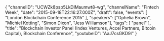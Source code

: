 {
    "channelID": "UCWZk8psp5LkDIMaumwt8-wg",
    "channelName": "Fintech Week",
    "date": "2015-09-18T22:16:27.000Z",
    "draft": false,
    "events": [
        "London Blockchain Conference 2015"
    ],
    "speakers": ["Ophelia Brown", "Michiel Kotting", "Simon Dixon", "Jess Williamson"],
    "tags": [
        "panel"
    ],
    "title": "Blockchain Investor Panel (Index Ventures, Accel Partners, Bitcoin Capital), Blockchain Conference",
    "youtubeID": "AaJ7csGKD9I"
}
